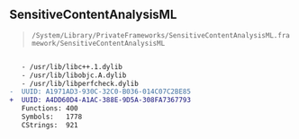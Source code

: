 ## SensitiveContentAnalysisML

> `/System/Library/PrivateFrameworks/SensitiveContentAnalysisML.framework/SensitiveContentAnalysisML`

```diff

   - /usr/lib/libc++.1.dylib
   - /usr/lib/libobjc.A.dylib
   - /usr/lib/libperfcheck.dylib
-  UUID: A1971AD3-930C-32C0-B036-014C07C2BE85
+  UUID: A4DD60D4-A1AC-388E-9D5A-308FA7367793
   Functions: 400
   Symbols:   1778
   CStrings:  921

```
